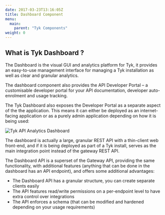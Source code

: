 ```yaml
---
date: 2017-03-23T13:16:05Z
title: Dashboard Component
menu:
  main:
    parent: "Tyk Components"
weight: 0 
---
```


## What is Tyk Dashboard ?

The Dashboard is the visual GUI and analytics platform for Tyk, it provides an easy-to-use management interface for managing a Tyk installation as well as clear and granular analytics.

The dashboard component also provides the API Developer Portal – a customisable developer portal for your API documentation, developer auto-enrolment and usage tracking.

The Tyk Dashboard also exposes the Developer Portal as a separate aspect of the the application. This means it can either be deployed as an internet-facing application or as a purely admin application depending on how it is being used:

![Tyk API Analytics Dashboard][1]

The dashboard is actually a large, granular REST API with a thin-client web front-end, and if it is being deployed as part of a Tyk install, serves as the main integration point instead of the gateway REST API.

The Dashboard API is a superset of the Gateway API, providing the same functionality, with additional features (anything that can be done in the dashboard has an API endpoint), and offers some additional advantages:

*   The Dashboard API has a granular structure, you can create separate clients easily
*   The API features read/write permissions on a per-endpoint level to have extra control over integrations
*   The API enforces a schema (that can be modified and hardened depending on your usage requirements)

 [1]: /docs/img/diagrams/dashboard.png